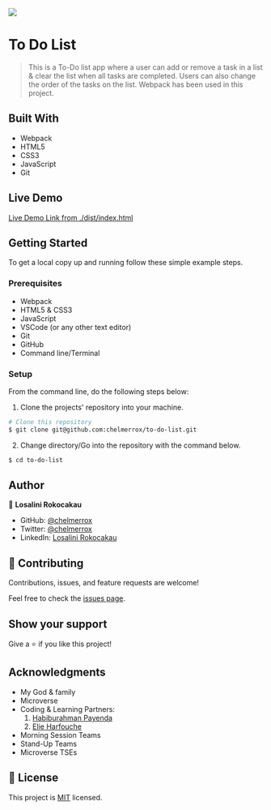 ![](https://img.shields.io/badge/Microverse-blueviolet)

# To Do List

> This is a To-Do list app where a user can add or remove a task in a list & clear the list when all tasks are completed. Users can also change the order of the tasks on the list. Webpack has been used in this project.

## Built With

- Webpack
- HTML5
- CSS3
- JavaScript
- Git

## Live Demo

[Live Demo Link from ./dist/index.html](https://raw.githack.com/chelmerrox/to-do-list/milestone-1/dist/index.html)

## Getting Started

To get a local copy up and running follow these simple example steps.

### Prerequisites

- Webpack
- HTML5 & CSS3 
- JavaScript
- VSCode (or any other text editor)
- Git
- GitHub
- Command line/Terminal

### Setup

From the command line, do the following steps below:

1. Clone the projects' repository into your machine.

```bash
# Clone this repository
$ git clone git@github.com:chelmerrox/to-do-list.git

```
2. Change directory/Go into the repository with the command below.

```bash
$ cd to-do-list

```

## Author

👤 **Losalini Rokocakau**

- GitHub: [@chelmerrox](https://github.com/chelmerrox)
- Twitter: [@chelmerrox](https://twitter.com/chelmerrox)
- LinkedIn: [Losalini Rokocakau](https://linkedin.com/in/losalini-rokocakau)

## 🤝 Contributing

Contributions, issues, and feature requests are welcome!

Feel free to check the [issues page](https://github.com/chelmerrox/to-do-list/issues).

## Show your support

Give a ⭐️ if you like this project!

## Acknowledgments

- My God & family
- Microverse
- Coding & Learning Partners: 
  1. [Habiburahman Payenda](https://github.com/HabibPayenda) 
  2. [Elie Harfouche](https://github.com/X-Elie-X) 
- Morning Session Teams
- Stand-Up Teams
- Microverse TSEs

## 📝 License

This project is [MIT](./MIT.md) licensed.